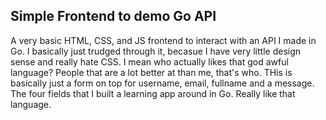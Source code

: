 ## Simple Frontend to demo Go API

A very basic HTML, CSS, and JS frontend to interact with an API I made in Go. I basically just trudged through it, becasue I have very little design sense and really hate CSS. I mean who actually likes that god awful language? People that are a lot better at than me, that's who. THis is basically just a form on top for username, email, fullname and a message. The four fields that I built a learning app around in Go. Really like that language. 